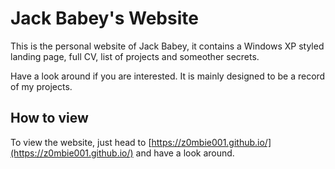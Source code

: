 # Jack Babey's Website

This is the personal website of Jack Babey, it contains a Windows XP styled landing page, full CV, list of projects and someother secrets. 

Have a look around if you are interested. It is mainly designed to be a record of my projects.

## How to view

To view the website, just head to [https://z0mbie001.github.io/](https://z0mbie001.github.io/) and have a look around.
